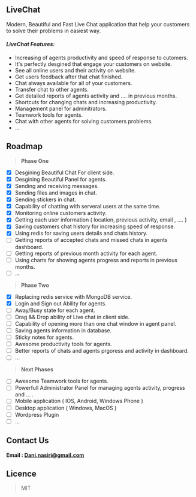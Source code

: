 ## LiveChat

Modern, Beautiful and Fast Live Chat application that help your customers to solve their problems in easiest way.

#### ***LiveChat Features:***
  * Increasing of agents productivity and speed of response to cutomers.
  * It's perfectly desgined that engage your customers on website.
  * See all online users and their activity on website.
  * Get users feedback after that chat finished.
  * Chat always available for all of your customers.
  * Transfer chat to other agents.
  * Get detailed reports of agents activity and .... in previous months.
  * Shortcuts for changing chats and increasing productivity.
  * Management panel for adminitrators.
  * Teamwork tools for agents.
  * Chat with other agents for solving customers problems.
  * ...
  
## Roadmap
> **Phase One**
  - [x] Desgining Beautiful Chat For client side.
  - [x] Desgining Beautiful Panel for agents.
  - [x] Sending and receiving messages.
  - [x] Sending files and images in chat.
  - [x] Sending stickers in chat.
  - [x] Capability of chatting with serveral users at the same time.
  - [x] Monitoring online customers activity.
  - [x] Getting each user information ( location, previous activity, email , .... )
  - [x] Saving customers chat history for increasing speed of response.
  - [x] Using redis for saving users details and chats history.
  - [ ] Getting reports of accepted chats and missed chats in agents dashboard.
  - [ ] Getting reports of previous month activity for each agent.
  - [ ] Using charts for showing agents progress and reports in previous months.
  - [ ] ...
  
> **Phase Two**
  - [x] Replacing redis service with MongoDB service.
  - [x] Login and Sign out Ability for agents.
  - [ ] Away/Busy state for each agent.
  - [ ] Drag && Drop ability of Live chat in client side.
  - [ ] Capability of opening more than one chat window in agent panel.
  - [ ] Saving agents information in database.
  - [ ] Sticky notes for agents.
  - [ ] Awesome productivity tools for agents.
  - [ ] Better reports of chats and agents prgoress and activity in dashboard.
  - [ ] ...
  
> **Next Phases**
  - [ ] Awesome Teamwork tools for agents.
  - [ ] Powerfull Administrator Panel for managing agents activity, progress and ... .
  - [ ] Mobile application ( IOS, Android, Windows Phone )
  - [ ] Desktop application ( Windows, MacOS )
  - [ ] Wordpress Plugin
  - [ ] ...
  
## Contact Us
  **Email : Dani.nasiri@gmail.com** 

## Licence 
  > MIT
 

